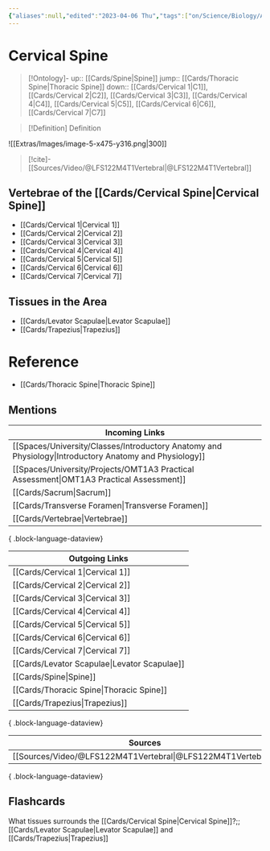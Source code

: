 ```yaml
---
{"aliases":null,"edited":"2023-04-06 Thu","tags":["on/Science/Biology/Anatomy","Uni/OMT1"],"date created":"2023-03-08 Wed","dg-publish":true,"permalink":"/cards/cervical-spine/","dgPassFrontmatter":true}
---
```


# Cervical Spine

> [!Ontology]-
> up:: [[Cards/Spine\|Spine]]
> jump:: [[Cards/Thoracic Spine\|Thoracic Spine]]
> down:: [[Cards/Cervical 1\|C1]], [[Cards/Cervical 2\|C2]], [[Cards/Cervical 3\|C3]], [[Cards/Cervical 4\|C4]], [[Cards/Cervical 5\|C5]], [[Cards/Cervical 6\|C6]], [[Cards/Cervical 7\|C7]]

> [!Definition] Definition

![[Extras/Images/image-5-x475-y316.png\|300]]

> [!cite]-
> [[Sources/Video/@LFS122M4T1Vertebral\|@LFS122M4T1Vertebral]]

## Vertebrae of the [[Cards/Cervical Spine\|Cervical Spine]]

- [[Cards/Cervical 1\|Cervical 1]]
- [[Cards/Cervical 2\|Cervical 2]]
- [[Cards/Cervical 3\|Cervical 3]]
- [[Cards/Cervical 4\|Cervical 4]]
- [[Cards/Cervical 5\|Cervical 5]]
- [[Cards/Cervical 6\|Cervical 6]]
- [[Cards/Cervical 7\|Cervical 7]]

## Tissues in the Area

- [[Cards/Levator Scapulae\|Levator Scapulae]]
- [[Cards/Trapezius\|Trapezius]]

# Reference

- [[Cards/Thoracic Spine\|Thoracic Spine]]

## Mentions

| Incoming Links                                                                                            |
| --------------------------------------------------------------------------------------------------------- |
| [[Spaces/University/Classes/Introductory Anatomy and Physiology\|Introductory Anatomy and Physiology]] |
| [[Spaces/University/Projects/OMT1A3 Practical Assessment\|OMT1A3 Practical Assessment]]                |
| [[Cards/Sacrum\|Sacrum]]                                                                               |
| [[Cards/Transverse Foramen\|Transverse Foramen]]                                                       |
| [[Cards/Vertebrae\|Vertebrae]]                                                                         |

{ .block-language-dataview}

| Outgoing Links                                  |
| ----------------------------------------------- |
| [[Cards/Cervical 1\|Cervical 1]]             |
| [[Cards/Cervical 2\|Cervical 2]]             |
| [[Cards/Cervical 3\|Cervical 3]]             |
| [[Cards/Cervical 4\|Cervical 4]]             |
| [[Cards/Cervical 5\|Cervical 5]]             |
| [[Cards/Cervical 6\|Cervical 6]]             |
| [[Cards/Cervical 7\|Cervical 7]]             |
| [[Cards/Levator Scapulae\|Levator Scapulae]] |
| [[Cards/Spine\|Spine]]                       |
| [[Cards/Thoracic Spine\|Thoracic Spine]]     |
| [[Cards/Trapezius\|Trapezius]]               |

{ .block-language-dataview}

| Sources                                                         |
| --------------------------------------------------------------- |
| [[Sources/Video/@LFS122M4T1Vertebral\|@LFS122M4T1Vertebral]] |

{ .block-language-dataview}

## Flashcards

What tissues surrounds the [[Cards/Cervical Spine\|Cervical Spine]]?;; [[Cards/Levator Scapulae\|Levator Scapulae]] and [[Cards/Trapezius\|Trapezius]]
<!--SR:!2023-04-20,4,270-->